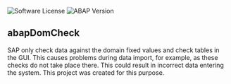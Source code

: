 ![Software License](https://img.shields.io/badge/license-MIT-brightgreen.svg?style=flat-square)
![ABAP Version](https://img.shields.io/badge/ABAP%20-7.50-brightgreen)


## abapDomCheck
SAP only check data against the domain fixed values and check tables in the GUI. This causes problems during data import, for example, as these checks do not take place there. This could result in incorrect data entering the system. This project was created for this purpose.



